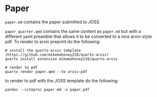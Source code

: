 # Paper

`paper.md` contains the paper submitted to JOSS

`paper_quarter.qmd` contains the same content as `paper.md` but with a different yaml preamble that allows it to be converted to a nice arxiv-style pdf. To render to arxiv preprint do the following:

```
# install the quarto-arxiv template (https://github.com/mikemahoney218/quarto-arxiv)
quarto install extension mikemahoney218/quarto-arxiv

# render to pdf
quarto render paper.qmd --to arxiv-pdf
```

to render to pdf with the JOSS template do the following:

```
pandoc --citeproc paper.md -o paper.pdf    
```
